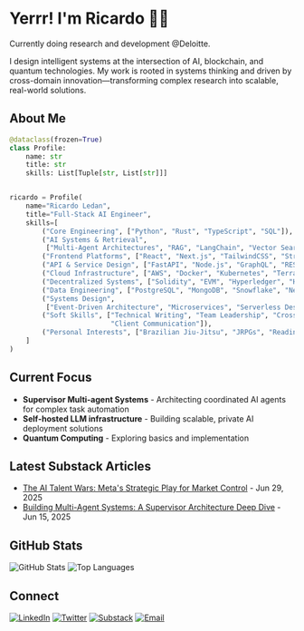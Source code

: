 # Yerrr! I'm Ricardo 👋🏾

Currently doing research and development @Deloitte.

I design intelligent systems at the intersection of AI, blockchain, and quantum technologies.
My work is rooted in systems thinking and driven by cross-domain innovation—transforming complex research into scalable,
real-world solutions.

## About Me

```python
@dataclass(frozen=True)
class Profile:
    name: str
    title: str
    skills: List[Tuple[str, List[str]]]


ricardo = Profile(
    name="Ricardo Ledan",
    title="Full-Stack AI Engineer",
    skills=[
        ("Core Engineering", ["Python", "Rust", "TypeScript", "SQL"]),
        ("AI Systems & Retrieval",
         ["Multi-Agent Architectures", "RAG", "LangChain", "Vector Search", "ChromaDB", "Pinecone"]),
        ("Frontend Platforms", ["React", "Next.js", "TailwindCSS", "Streamlit"]),
        ("API & Service Design", ["FastAPI", "Node.js", "GraphQL", "REST"]),
        ("Cloud Infrastructure", ["AWS", "Docker", "Kubernetes", "Terraform", "Serverless"]),
        ("Decentralized Systems", ["Solidity", "EVM", "Hyperledger", "Hardhat", "Web3.js"]),
        ("Data Engineering", ["PostgreSQL", "MongoDB", "Snowflake", "Neo4j", "Data Modeling"]),
        ("Systems Design",
         ["Event-Driven Architecture", "Microservices", "Serverless Design", "Scalability & Resilience"]),
        ("Soft Skills", ["Technical Writing", "Team Leadership", "Cross-Functional Collaboration", "Mentorship",
                         "Client Communication"]),
        ("Personal Interests", ["Brazilian Jiu-Jitsu", "JRPGs", "Reading"]),
    ]
)
```

## Current Focus

- **Supervisor Multi-agent Systems** - Architecting coordinated AI agents for complex task automation
- **Self-hosted LLM infrastructure** - Building scalable, private AI deployment solutions
- **Quantum Computing** - Exploring basics and implementation

## Latest Substack Articles

<!-- SUBSTACK:START -->

- [The AI Talent Wars: Meta's Strategic Play for Market Control](https://ricardoledan.substack.com/p/the-ai-talent-wars-metas-strategic) -
  Jun 29, 2025
- [Building Multi-Agent Systems: A Supervisor Architecture Deep Dive](https://ricardoledan.substack.com/p/building-multi-agent-systems-a-supervisor) -
  Jun 15, 2025

<!-- SUBSTACK:END -->

## GitHub Stats

![GitHub Stats](https://github-readme-stats.vercel.app/api?username=ricoledan&theme=dark&show_icons=true) ![Top Languages](https://github-readme-stats.vercel.app/api/top-langs/?username=ricoledan&theme=dark&layout=compact)

## Connect

[![LinkedIn](https://img.shields.io/badge/LinkedIn-0077B5?style=for-the-badge&logo=linkedin&logoColor=white)](https://linkedin.com/in/ricardoledan)
[![Twitter](https://img.shields.io/badge/Twitter-1DA1F2?style=for-the-badge&logo=twitter&logoColor=white)](https://x.com/ricardoledan)
[![Substack](https://img.shields.io/badge/Substack-FF6719?style=for-the-badge&logo=substack&logoColor=white)](https://ricardoledan.substack.com/)
[![Email](https://img.shields.io/badge/Email-D14836?style=for-the-badge&logo=gmail&logoColor=white)](mailto:ricardoledan+github@proton.me)
